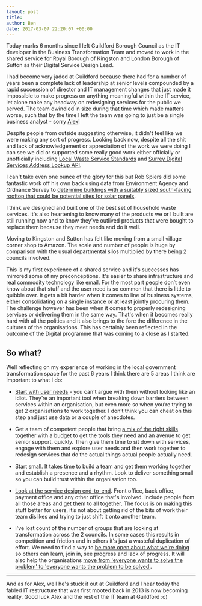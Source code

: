 ```yaml
---
layout: post
title: 
author: Ben
date: 2017-03-07 22:20:07 +00:00
---
```

Today marks 6 months since I left Guildford Borough Council as the IT developer in the Business Transformation Team and moved to work in the shared service for Royal Borough of Kingston and London Borough of Sutton as their Digital Service Design Lead.

I had become very jaded at Guildford because there had for a number of years been a complete lack of leadership at senior levels compounded by a rapid succession of director and IT management changes that just made it impossible to make progress on anything meaningful within the IT service, let alone make any headway on redesigning services for the public we served. The team dwindled in size during that time which made matters worse, such that by the time I left the team was going to just be a single business analyst - sorry [Alex](https://twitter.com/InterestedAl)!

Despite people from outside suggesting otherwise, it didn't feel like we were making any sort of progress. Looking back now, despite all the shit and lack of acknowledgement or appreciation of the work we were doing I can see we did or supported some really good work either officially or unofficially including [Local Waste Service Standards](http://www.localdigitalcoalition.uk/product/local-waste-service-standards-project/) and [Surrey Digital Services Address Lookup API](http://surreydigitalservices.github.io/sds-addresses/).

I can't take even one ounce of the glory for this but Rob Spiers did some fantastic work off his own back using data from Environment Agency and Ordnance Survey to [determine buildings with a suitably sized south-facing rooftop that could be potential sites for solar panels](https://surreydigitalservices.github.io/blog/2016/03/QGIS-Rooftop-Aspect-Analysis).

I think we designed and built one of the best set of household waste services. It's also heartening to know many of the products we or I built are still running now and to know they've outlived products that were bought to replace them because they meet needs and do it well.

Moving to Kingston and Sutton has felt like moving from a small village corner shop to Amazon. The scale and number of people is huge by comparison with the usual departmental silos multiplied by there being 2 councils involved.

This is my first experience of a shared service and it's successes has mirrored some of my preconceptions. It's easier to share infrastructure and real commodity technology like email. For the most part people don’t even know about that stuff and the user need is so common that there is little to quibble over. It gets a bit harder when it comes to line of business systems, either consolidating on a single instance or at least jointly procuring them. The challenge however has been when it comes to properly redesigning services or delivering them in the same way. That's when it becomes really hard with all the politics and it also brings to the fore the difference in the cultures of the organisations. This has certainly been reflected in the outcome of the Digital programme that was coming to a close as I started.

## So what?

Well reflecting on my experience of working in the local government transformation space for the past 6 years I think there are 5 areas I think are important to what I do:

* [Start with user needs](http://localgovdigital.info/localgov-digital-makers/outputs/local-government-digital-service-standard/standard/1/) - you can't argue with them without looking like an idiot. They’re an important tool when breaking down barriers between services within an organisation, but even more so when you’re trying to get 2 organisations to work together. I don’t think you can cheat on this step and just use data or a couple of anecdotes.

* Get a team of competent people that bring [a mix of the right skills](https://localgovdigital.info/localgov-digital-makers/outputs/local-government-digital-service-standard/standard/2/) together with a budget to get the tools they need and an avenue to get senior support, quickly. Then give them time to sit down with services, engage with them and explore user needs and then work together to redesign services that do the actual things actual people actually need.

* Start small. It takes time to build a team and get them working together and establish a presence and a rhythm. Look to deliver something small so you can build trust within the organisation too.

* [Look at the service design end-to-end](https://www.gov.uk/design-principles#eighth). Front office, back office, payment office and any other office that's involved. Include people from all those areas and get them to all together. The focus is on making this stuff better for users, it’s not about getting rid of the bits of work their team dislikes and trying to just shift it onto another team.

* I've lost count of the number of groups that are looking at transformation across the 2 councils. In some cases this results in competition and friction and in others it's just a wasteful duplication of effort. We need to find a way to [be more open about what we're doing](https://www.gov.uk/design-principles#tenth) so others can learn, join in, see progress and lack of progress. It will also help the organisations [move from 'everyone wants to solve the problem' to 'everyone wants the problem to be solved'](http://www.hollidazed.co.uk/2016/04/30/everyone-wants-to-solve-the-problem/).

* * *

And as for Alex, well he's stuck it out at Guildford and I hear today the fabled IT restructure that was first mooted back in 2013 is now becoming reality. Good luck Alex and the rest of the IT team at Guildford :o)
